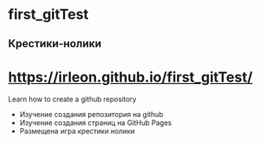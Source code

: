 # first_gitTest
## Крестики-нолики
# https://irleon.github.io/first_gitTest/
Learn how to create a github repository 
- Изучение создания репозитория на github 
- Изучение создания страниц на GitHub Pages
- Размещена игра крестики нолики
